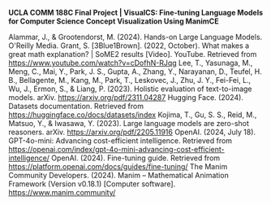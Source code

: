 **UCLA COMM 188C Final Project | VisualCS: Fine-tuning Language Models for Computer Science Concept Visualization Using ManimCE**

Alammar, J., & Grootendorst, M. (2024). Hands-on Large Language Models. O'Reilly Media.
Grant, S. [3Blue1Brown]. (2022, October). What makes a great math explanation? | SoME2 results [Video]. YouTube. Retrieved from https://www.youtube.com/watch?v=cDofhN-RJqg
Lee, T., Yasunaga, M., Meng, C., Mai, Y., Park, J. S., Gupta, A., Zhang, Y., Narayanan, D., Teufel, H. B., Bellagente, M., Kang, M., Park, T., Leskovec, J., Zhu, J. Y., Fei-Fei, L., Wu, J., Ermon, S., & Liang, P. (2023). Holistic evaluation of text-to-image models. arXiv. https://arxiv.org/pdf/2311.04287
Hugging Face. (2024). Datasets documentation. Retrieved from https://huggingface.co/docs/datasets/index
Kojima, T., Gu, S. S., Reid, M., Matsuo, Y., & Iwasawa, Y. (2023). Large language models are zero-shot reasoners. arXiv. https://arxiv.org/pdf/2205.11916
OpenAI. (2024, July 18). GPT-4o-mini: Advancing cost-efficient intelligence. Retrieved from https://openai.com/index/gpt-4o-mini-advancing-cost-efficient-intelligence/
OpenAI. (2024). Fine-tuning guide. Retrieved from https://platform.openai.com/docs/guides/fine-tuning/
The Manim Community Developers. (2024). Manim – Mathematical Animation Framework (Version v0.18.1) [Computer software]. https://www.manim.community/